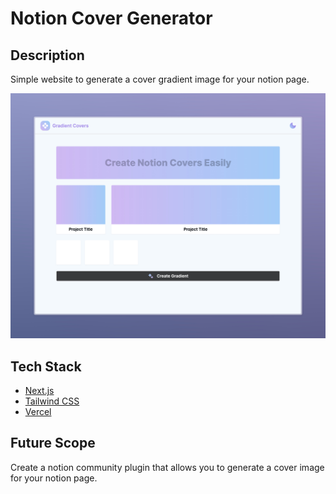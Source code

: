 # Notion Cover Generator

## Description

Simple website to generate a cover gradient image for your notion page.

![Notion Cover Generator](assets/demo.jpeg)

## Tech Stack

- [Next.js](https://nextjs.org/)
- [Tailwind CSS](https://tailwindcss.com/)
- [Vercel](https://vercel.com/)

## Future Scope

Create a notion community plugin that allows you to generate a cover image for your notion page.
